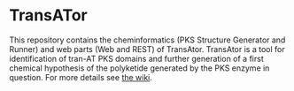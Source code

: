 # TransATor

This repository contains the cheminformatics (PKS Structure Generator and Runner) and web parts (Web and REST) of TransAtor. 
TransAtor is a tool for identification of tran-AT PKS domains and further generation of a first chemical hypothesis of the 
polyketide generated by the PKS enzyme in question. For more details see [the wiki](https://github.com/pcm32/TransATor/wiki). 
